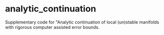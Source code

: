 # analytic_continuation
Supplementary code for "Analytic continuation of local (un)stable manifolds with rigorous computer assisted error bounds.

